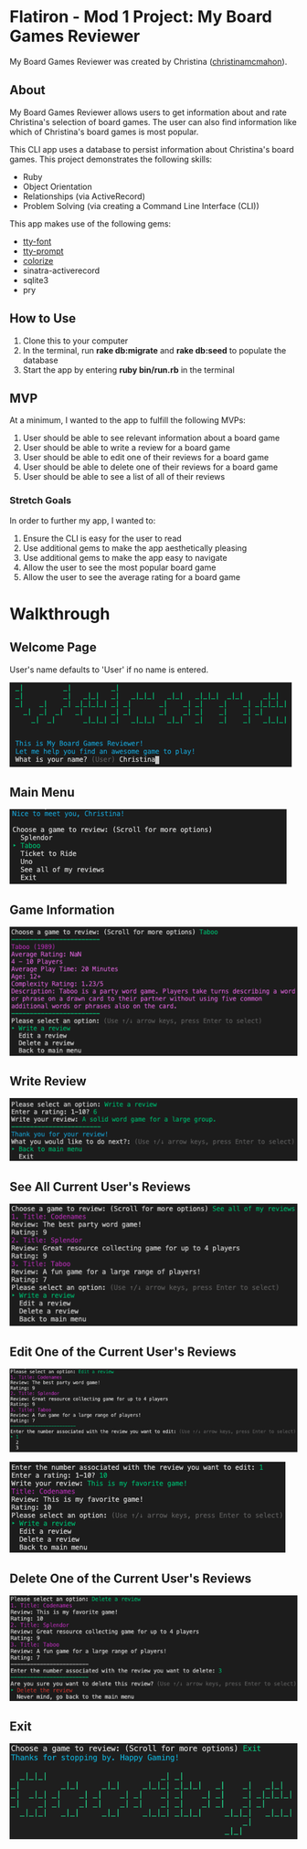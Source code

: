 Flatiron - Mod 1 Project: My Board Games Reviewer
========================

My Board Games Reviewer was created by Christina ([christinamcmahon](https://github.com/christinamcmahon)). 

## About

My Board Games Reviewer allows users to get information about and rate Christina's selection of board games. The user can also find information like which of Christina's board games is most popular.

This CLI app uses a database to persist information about Christina's board games. This project demonstrates the following skills:
- Ruby
- Object Orientation
- Relationships (via ActiveRecord)
- Problem Solving (via creating a Command Line Interface (CLI))

This app makes use of the following gems:
- [tty-font](https://github.com/piotrmurach/tty-font)
- [tty-prompt](https://github.com/piotrmurach/tty-prompt)
- [colorize](https://github.com/fazibear/colorize)
- sinatra-activerecord
- sqlite3
- pry

## How to Use
 
1. Clone this to your computer
2. In the terminal, run **rake db:migrate** and **rake db:seed** to populate the database
3. Start the app by entering **ruby bin/run.rb** in the terminal 

## MVP

At a minimum, I wanted to the app to fulfill the following MVPs:
1. User should be able to see relevant information about a board game
2. User should be able to write a review for a board game
3. User should be able to edit one of their reviews for a board game
4. User should be able to delete one of their reviews for a board game
5. User should be able to see a list of all of their reviews

### Stretch Goals

In order to further my app, I wanted to:
1. Ensure the CLI is easy for the user to read
2. Use additional gems to make the app aesthetically pleasing
3. Use additional gems to make the app easy to navigate
4. Allow the user to see the most popular board game
5. Allow the user to see the average rating for a board game

# Walkthrough

## Welcome Page

User's name defaults to 'User' if no name is entered.

!["Welcome page with name prompt"](/screenshots/001_welcome.png)

## Main Menu

!["Main Menu"](/screenshots/002_main_menu.png)

## Game Information
!["Game Info"](screenshots/003_game_info.png)

## Write Review

!["Write Review"](screenshots/004_write_review.png)

## See All Current User's Reviews

!["See all of the current user's reviews"](screenshots/005_all_reviews.png)

## Edit One of the Current User's Reviews

!["Edit review menu"](screenshots/006_edit_review.png)

!["Edit review"](screenshots/007_edit_review.png)

## Delete One of the Current User's Reviews

!["Delete review"](screenshots/008_delete_review.png)

## Exit 

!["Goodbye message and exit the cli app"](screenshots/009_goodbye.png)